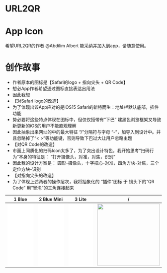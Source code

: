 # URL2QR

# App Icon
希望URL2QR的作者 @Abdilim Albert 能采纳并加入到app，请随意使用。

# 创作故事
* 作者原本的图标是【Safari的logo + 指向尖头 + QR Code】
* 想必App作者希望通过图标直接表达出用法
* 因此我想
* 【对Safari logo的改造】
* 为了体现出该App应对的是iOS15 Safari的新特而生：地址栏默认底部，插件功能
* 势必要将这些特点体现在图标中，但仅仅搭带有“下巴” 建黑色浏览框架又导致新更新的iOS的用户不能直观理解
* 因此抽象出来网址的中的最大特征 “/”分隔符与字母 “-”，加导入到设计中。并且忽略掉了“< >”等功能键，否则导致下巴过大让用户忽略主题
* 【对QR Code的改造】
* 市面上同质化的扫码Icon太多了，为了突出设计特色，我开始思考“扫码行为”本身的特征是： “打开摄像头，对准，对焦，识别”
* 因此我的设计方案是： 圆形-摄像头，十字把心-对准，四角方块-对焦，三个定位方块-识别
* 【对指向尖头的改造】
* 为了体现上述两者的操作层次，我将抽象化的 “插件”图标 于 镜头下的“QR Code” 用“冒泡”的三角连接起来


|  1 Blue  | 2 Blue Mini  |  3 Lite   | /  |
|  ----  | ----  |  ----  | ----  |
| <img src="https://github.com/RainyMoment/URL2QR/blob/main/URL2QR_Blue.svg" width="200" height="200" /> |<img src="https://github.com/RainyMoment/URL2QR/blob/main/URL2QR_Blue_Mini.svg" width="200" height="200" />| <img src="https://github.com/RainyMoment/URL2QR/blob/main/URL2QR_Lite.svg" width="200" height="200"/>|<img src="https://github.com/RainyMoment/URL2QR/blob/main/0.jpg" width="200" height="200"/>
